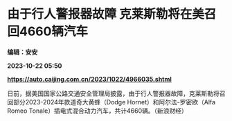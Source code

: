 # 由于行人警报器故障 克莱斯勒将在美召回4660辆汽车
**编辑：安安**

**2023-10-22 05:50**

**https://auto.caijing.com.cn/2023/1022/4966035.shtml**

日前，据美国国家公路交通安全管理局披露，由于行人警报器故障，克莱斯勒将召回部分2023-2024年款道奇大黄蜂（Dodge Hornet）和阿尔法-罗密欧（Alfa Romeo Tonale）插电式混合动力汽车，共计4660辆。（新浪财经）